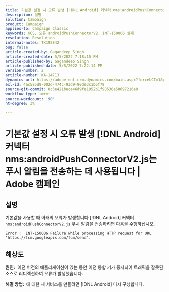 ```yaml
---
title: 기본값 설정 시 오류 발생 [!DNL Android] 커넥터 nms:androidPushConnectorV2.js는 푸시 알림을 전송하는 데 사용됩니다 | Adobe 캠페인
description: 설명
solution: Campaign
product: Campaign
applies-to: Campaign Classic
keywords: KCS, 오류 androidPushConnectorV2, INT-150006 실패
resolution: Resolution
internal-notes: TK192842
bug: false
article-created-by: Gagandeep Singh
article-created-date: 5/5/2022 7:18:15 PM
article-published-by: Gagandeep Singh
article-published-date: 5/5/2022 7:22:14 PM
version-number: 2
article-number: KA-14713
dynamics-url: https://adobe-ent.crm.dynamics.com/main.aspx?forceUCI=1&pagetype=entityrecord&etn=knowledgearticle&id=6036cf1a-a8cc-ec11-a7b5-6045bd00dd66
exl-id: 4ac585d9-002d-474c-93d9-90de3c1b6f79
source-git-commit: 0c3e421beca46d9fe1952b1f98538a50697216a0
workflow-type: tm+mt
source-wordcount: '90'
ht-degree: 3%

---
```


# 기본값 설정 시 오류 발생 [!DNL Android] 커넥터 nms:androidPushConnectorV2.js는 푸시 알림을 전송하는 데 사용됩니다 | Adobe 캠페인

## 설명




기본값을 사용할 때 아래의 오류가 발생합니다 [!DNL Android] 커넥터 `nms:androidPushConnectorV2.js` 푸시 알림을 전송하려면 다음을 수행하십시오.

```
Error :  INT-150006 Failure while processing HTTP request for URL 'https://fcm.googleapis.com/fcm/send'.
```

## 해상도


<b>원인:</b>  이전 버전의 애플리케이션이 있는 동안 이전 통합 키가 중지되어 트래픽을 잘못된 소스로 리디렉션하여 오류가 발생했습니다.

<b>해결 방법:  </b>에 대한 새 서비스를 만들려면 [!DNL Android] 다시 구성합니다.
